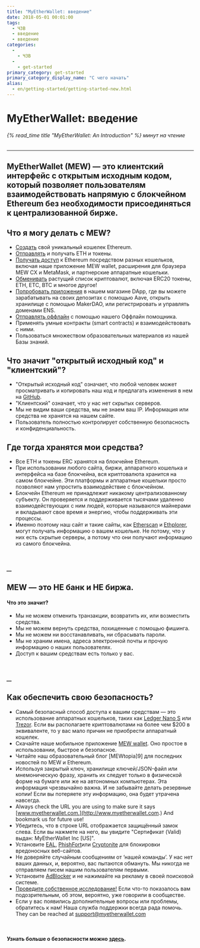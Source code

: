 ```yaml
---
title: "MyEtherWallet: введение"
date: 2018-05-01 00:01:00
tags:
  - ЧЗВ
  - введение
  - введение
categories:
  - 
    - ЧЗВ
  - 
    - get-started
primary_category: get-started
primary_category_display_name: "С чего начать"
alias:
  - en/getting-started/getting-started-new.html
---
```


# **MyEtherWallet: введение**

###### {% read_time title "MyEtherWallet: An Introduction" %} минут на чтение

* * *

## MyEtherWallet (MEW) — это клиентский интерфейс с открытым исходным кодом, который позволяет пользователям взаимодействовать напрямую с блокчейном Ethereum без необходимости присоединяться к централизованной бирже.

## **Что я могу делать с MEW?**

-   [Создать](/@@@@@@/getting-started/how-to-create-a-wallet/) свой уникальный кошелек Ethereum.
-   [Отправлять](/@@@@@@/transactions/how-to-send-a-transaction/) и получать ETH и токены.
-   [Получать доступ](/@@@@@@/getting-started/how-to-access-your-wallet/) к Ethereum посредством разных кошельков, включая наше приложение MEW wallet, расширения для браузера MEW CX и MetaMask, и партнерские аппаратные кошельки.
-   [Обменивать](/@@@@@@/swap/swapping-via-kyber-bity-changelly/) растущий список криптовалют, включая ERC20 токены, ETH, ETC, BTC и многое другое!
-   [Попробовать приложения](/@@@@@@/dapps/using_makerdao/) в нашем магазине DApp, где вы можете зарабатывать на своих депозитах с помощью Aave, открыть хранилище с помощью MakerDAO, или регистрировать и управлять доменами ENS.
-   [Отправлять оффлайн](/@@@@@@/offline/using-mew-offline/) с помощью нашего Оффлайн помощника.
-   Применять умные контракты (smart contracts) и взаимодействовать с ними.
-   Пользоваться множеством образовательных материалов из нашей Базы знаний.

## **Что значит "открытый исходный код" и "клиентский"?**

-   "Открытый исходный код" означает, что любой человек может просматривать и копировать наш код и предлагать изменения в нем на [GitHub](https://github.com/MyEtherWallet).
-   "Клиентский" означает, что у нас нет скрытых серверов.
-   Мы не видим ваши средства, мы не знаем ваш IP. Информация или средства не хранятся на нашем сайте.
-   Пользователь полностью контролирует собственную безопасность и конфиденциальность.

## **Где тогда хранятся мои средства?**

-   Все ETH и токены ERC хранятся на блокчейне Ethereum.
-   При использовании любого сайта, биржи, аппаратного кошелька и интерфейса на базе блокчейна, вся криптовалюта хранится на самом блокчейне. Эти платформы и аппаратные кошельки просто позволяют нам упростить взаимодействие с блокчейном.
-   Блокчейн Ethereum не принадлежит никакому централизованному субъекту. Он проверяется и поддерживается тысячами удаленно взаимодействующих с ним людей, которые называются майнерами и вкладывают свое время и энергию, чтобы поддерживать эти процессы.
-   Именно поэтому наш сайт и такие сайты, как [Etherscan](https://etherscan.io/) и [Ethplorer](https://ethplorer.io), могут получать информацию о вашем кошельке. Не потому, что у них есть скрытые серверы, а потому что они получают информацию из самого блокчейна.

<br>

##### \_\_

## **MEW — это НЕ банк и НЕ биржа.**

#### **Что это значит?**

-   Мы не можем отменить транзакции, возвратить их, или возместить средства.
-   Мы не можем вернуть средства, похищенные с помощью фишинга.
-   Мы не можем ни восстанавливать, ни сбрасывать пароли.
-   Мы не храним имена, адреса электронной почты и прочую информацию о наших пользователях.
-   Доступ к вашим средствам есть только у вас.

<br>

##### \_\_

## **Как обеспечить свою безопасность?**

-   Самый безопасный способ доступа к вашим средствам — это использование аппаратных кошельков, таких как [Ledger Nano S](https://www.ledger.com/?r=fa4b) или [Trezor](https://trezor.io/?offer_id=12&aff_id=2029). Если вы располагаете криптовалютами на более чем $200 в эквиваленте, то у вас мало причин не приобрести аппаратный кошелек.
-   Скачайте наше мобильное приложение [MEW wallet](https://www.mewwallet.com/). Оно простое в использовании, быстрое и безопасное.
-   Читайте наш образовательный блог [MEWtopia]9] для последних новостей по MEW и Ethereum.
-   Используя закрытый ключ, хранилище ключей/JSON-файл или мнемоническую фразу, хранить их следует только в физической форме на бумаге или же на автономных компьютерах. Эта информация чрезвычайно важна. И не забывайте делать резервные копии! Если вы потеряете эту информацию, она будет утрачена навсегда.
-   Always check the URL you are using to make sure it says [www.myetherwallet.com.](http://www.myetherwallet.com.) And bookmark us for future use!
-   Убедитесь, что в строке URL отображается защищённый замок слева. Если вы нажмете на него, вы увидите "Сертификат (Valid) выдан: MyEtherWallet Inc [US]".
-   Установите [EAL](https://chrome.google.com/webstore/detail/etheraddresslookup/pdknmigbbbhmllnmgdfalmedcmcefdfn), [PhishFort](https://chrome.google.com/webstore/detail/phishfort-protect/bdiohckpogchppdldbckcdjlklanhkfc)или [Cryptonite](https://chrome.google.com/webstore/detail/cryptonite-by-metacert/keghdcpemohlojlglbiegihkljkgnige) для блокировки вредоносных веб-сайтов.
-   Не доверяйте случайным сообщениям от ‘нашей команды’. У нас нет ваших данных, и, вероятно, вас пытаются обмануть. Мы никогда не отправляем писем нашим пользователям первыми.
-   Установите [AdBlocker](https://chrome.google.com/webstore/detail/ublock-origin/cjpalhdlnbpafiamejdnhcphjbkeiagm?hl=en) и не нажимайте на рекламу в своей поисковой системе.
-   [Проведите собственное исследование!](http://google.com) Если что-то показалось вам подозрительным, об этом, вероятно, уже говорили в сообществе.
-   Если у вас появились дополнительные вопросы или проблемы, обратитесь к нам! Наша служба поддержки всегда рада помочь. They can be reached at [support@myetherwallet.com](mailto:support@myetherwallet.com)

<br>

#### **Узнать больше о безопасности можно [здесь](/@@@@@@/security-and-privacy/pro-tips-how-to-avoid-phishing-scams/).**
